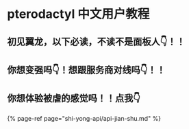 # pterodactyl 中文用户教程

## 初见翼龙，以下必读，不读不是面板人👇！！

## 你想变强吗👇！想跟服务商对线吗👇！！

## 你想体验被虐的感觉吗！！点我👇

{% page-ref page="shi-yong-api/api-jian-shu.md" %}



